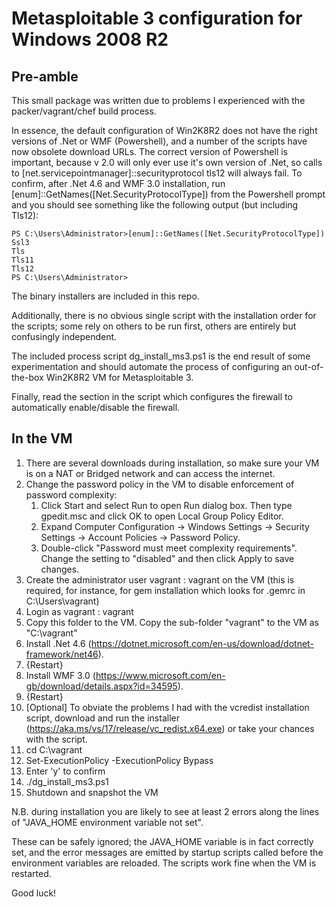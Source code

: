 # Metasploitable 3 configuration for Windows 2008 R2
## Pre-amble
This small package was written due to problems I experienced with the packer/vagrant/chef build process.

In essence, the default configuration of Win2K8R2 does not have the right versions of .Net or WMF (Powershell), and a number of the scripts have now obsolete download URLs.  The correct version of Powershell is important, because v 2.0 will only ever use it's own version of .Net, so calls to [net.servicepointmanager]::securityprotocol tls12 will always fail. To confirm, after .Net 4.6 and WMF 3.0 installation, run [enum]::GetNames([Net.SecurityProtocolType]) from the Powershell prompt and you should see something like the following output (but including Tls12):

    PS C:\Users\Administrator>[enum]::GetNames([Net.SecurityProtocolType])
    Ssl3
    Tls
    Tls11
    Tls12
    PS C:\Users\Administrator>

The binary installers are included in this repo.

Additionally, there is no obvious single script with the installation order for the scripts; some rely on others to be run first, others are entirely but confusingly independent.

The included process script dg\_install\_ms3.ps1 is the end result of some experimentation and should automate the process of configuring an out-of-the-box Win2K8R2 VM for Metasploitable 3.

Finally, read the section in the script which configures the firewall to automatically enable/disable the firewall.

## In the VM

1. There are several downloads during installation, so make sure your VM is on a NAT or Bridged network and can access the internet.
2. Change the password policy in the VM to disable enforcement of password complexity:
	1. Click Start and select Run to open Run dialog box. Then type gpedit.msc and click OK to open Local Group Policy Editor.
	2. Expand Computer Configuration -> Windows Settings -> Security Settings -> Account Policies -> Password Policy.
	3. Double-click "Password must meet complexity requirements". Change the setting to "disabled" and then click Apply to save changes.
2. Create the administrator user vagrant : vagrant on the VM (this is required, for instance, for gem installation which looks for .gemrc in C:\Users\vagrant)
3. Login as vagrant : vagrant
4. Copy this folder to the VM. Copy the sub-folder "vagrant" to the VM as "C:\vagrant"
2. Install .Net 4.6 (https://dotnet.microsoft.com/en-us/download/dotnet-framework/net46).
3. {Restart}
3. Install WMF 3.0 (https://www.microsoft.com/en-gb/download/details.aspx?id=34595).
4. {Restart}
4. [Optional] To obviate the problems I had with the vcredist installation script, download and run the installer (https://aka.ms/vs/17/release/vc_redist.x64.exe) or take your chances with the script.
5. cd C:\vagrant
6. Set-ExecutionPolicy -ExecutionPolicy Bypass
7. Enter 'y' to confirm
6. ./dg\_install\_ms3.ps1
7. Shutdown and snapshot the VM

N.B. during installation you are likely to see at least 2 errors along the lines of "JAVA_HOME environment variable not set".

These can be safely ignored; the JAVA_HOME variable is in fact correctly set, and the error messages are emitted by startup scripts called before the environment variables are reloaded. The scripts work fine when the VM is restarted.

Good luck!